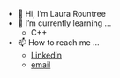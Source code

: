 - 👋 Hi, I’m Laura Rountree
- 🌱 I’m currently learning ...
  - C++
- 📫 How to reach me ...
  - [Linkedin](https://www.linkedin.com/in/laurarountree/)
  - [email](mailto:laura.rountree@gmail.com?subject=[GitHub]%20Laura%20Rountree)


<!---
discolarrence/discolarrence is a ✨ special ✨ repository because its `README.md` (this file) appears on your GitHub profile.
You can click the Preview link to take a look at your changes.
--->
